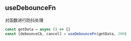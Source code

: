 ## useDebounceFn

对函数进行防抖处理

```javascript
const getData = async () => {}
const [debounceCb, cancel] = useDebounceFn(getData, 200)
```
